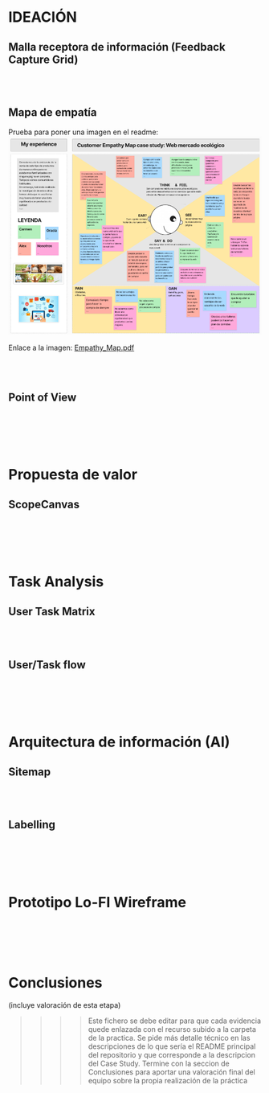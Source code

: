 # IDEACIÓN
## Malla receptora de información (Feedback Capture Grid)



<br>
<br>

## Mapa de empatía
Prueba para poner una imagen en el readme:
![Imagen mapa empatía](empathy_map.png)

Enlace a la imagen: [Empathy_Map.pdf](https://github.com/angelamgr/UX_CaseStudy/blob/master/P2/Empathy%20Map.pdf)

<br>
<br>

## Point of View 



<br>
<br>
<br>
<br>

# Propuesta de valor
## ScopeCanvas




<br>
<br>
<br>
<br>

# Task Analysis
## User Task Matrix 




<br>
<br>

## User/Task flow


<br>
<br>
<br>
<br>

# Arquitectura de información (AI)
## Sitemap 


<br>
<br>

## Labelling 




<br>
<br>
<br>
<br>

# Prototipo Lo-FI Wireframe 



<br>
<br>
<br>
<br>

# Conclusiones  
(incluye valoración de esta etapa)


>>>> Este fichero se debe editar para que cada evidencia quede enlazada con el recurso subido a la carpeta de la practica. Se pide más detalle técnico en las descripciones de lo que sería el README principal del repositorio y que corresponde a la descripcion del Case Study.
>>>> Termine con la seccion de Conclusiones para aportar una valoración final del equipo sobre la propia realización de la práctica
